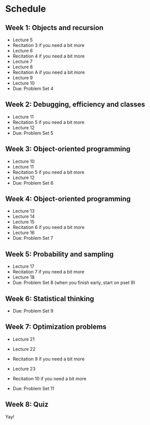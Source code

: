 # Schedule

## Week 1: Objects and recursion

- Lecture 5
- Recitation 3 if you need a bit more
- Lecture 6
- Recitation 4 if you need a bit more
- Lecture 7
- Lecture 8
- Recitation A if you need a bit more
- Lecture 9
- Lecture 10
- Due: Problem Set 4

## Week 2: Debugging, efficiency and classes

- Lecture 11
- Recitation 5 if you need a bit more
- Lecture 12
- Due: Problem Set 5

## Week 3: Object-oriented programming

- Lecture 10
- Lecture 11
- Recitation 5 if you need a bit more
- Lecture 12
- Due: Problem Set 6

## Week 4: Object-oriented programming

- Lecture 13
- Lecture 14
- Lecture 15
- Recitation 6 if you need a bit more
- Lecture 16
- Due: Problem Set 7

## Week 5: Probability and sampling

- Lecture 17
- Recitation 7 if you need a bit more
- Lecture 18
- Due: Problem Set 8 (when you finish early, start on pset 9)

## Week 6: Statistical thinking

- Due: Problem Set 9

## Week 7: Optimization problems

- Lecture 21
- Lecture 22
- Recitation 9 if you need a bit more

- Lecture 23
- Recitation 10 if you need a bit more
- Due: Problem Set 11

## Week 8: Quiz

Yay!
